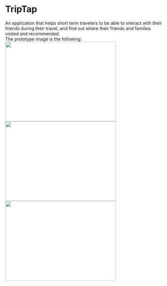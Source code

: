 # TripTap
An application that helps short term travelers to be able to interact with their friends during their travel,
and find out where their friends and families visited and recommended. <br />
The prototype image is the following: <br />
<img src ="https://github.com/dmsqls0427k/TripTap/blob/master/pictures/0.png" width = "355" height = "255">
<img src ="https://github.com/dmsqls0427k/TripTap/blob/master/pictures/1.png" width = "355" height = "255">
<img src ="https://github.com/dmsqls0427k/TripTap/blob/master/pictures/3.png" width = "355" height = "255">
